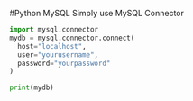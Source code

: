 #Python MySQL
Simply use MySQL Connector
```Python (type)
import mysql.connector
mydb = mysql.connector.connect(
  host="localhost",
  user="yourusername",
  password="yourpassword"
)

print(mydb)
```
